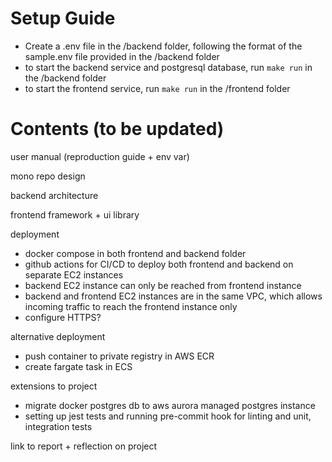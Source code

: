 # Setup Guide

- Create a .env file in the /backend folder, following the format of the sample.env file provided in the /backend folder
- to start the backend service and postgresql database, run `make run` in the /backend folder
- to start the frontend service, run `make run` in the /frontend folder


# Contents (to be updated)

user manual (reproduction guide + env var)

mono repo design

backend architecture

frontend framework + ui library 

deployment
- docker compose in both frontend and backend folder
- github actions for CI/CD to deploy both frontend and backend on separate EC2 instances
- backend EC2 instance can only be reached from frontend instance
- backend and frontend EC2 instances are in the same VPC, which allows incoming traffic to reach the frontend instance only
- configure HTTPS?

alternative deployment
- push container to private registry in AWS ECR
- create fargate task in ECS

extensions to project
- migrate docker postgres db to aws aurora managed postgres instance
- setting up jest tests and running pre-commit hook for linting and unit, integration tests

link to report + reflection on project
